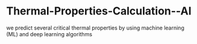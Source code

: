 # Thermal-Properties-Calculation--AI
we predict several critical thermal properties by using machine learning (ML) and deep learning algorithms 
